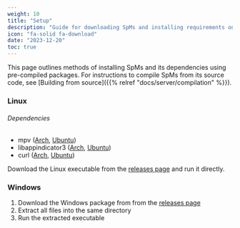```yaml
---
weight: 10
title: "Setup"
description: "Guide for downloading SpMs and installing requirements on each platform"
icon: "fa-solid fa-download"
date: "2023-12-20"
toc: true
---
```


This page outlines methods of installing SpMs and its dependencies using pre-compiled packages. For instructions to compile SpMs from its source code, see [Building from source]({{% relref "docs/server/compilation" %}}).

### Linux

###### Dependencies

- mpv ([Arch](https://archlinux.org/packages/extra/x86_64/mpv/), [Ubuntu](https://packages.ubuntu.com/libmpv-dev))
- libappindicator3 ([Arch](https://archlinux.org/packages/extra/x86_64/libappindicator-gtk3/files/), [Ubuntu](https://packages.ubuntu.com/libappindicator3-1))
- curl ([Arch](https://archlinux.org/packages/core/x86_64/curl/), [Ubuntu](https://packages.ubuntu.com/curl))

Download the Linux executable from the [releases page](https://github.com/toasterofbread/spmp-server/releases) and run it directly.

### Windows

1. Download the Windows package from from the [releases page](https://github.com/toasterofbread/spmp-server/releases)
2. Extract all files into the same directory
3. Run the extracted executable
